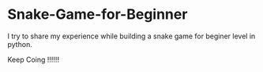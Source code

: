 # Snake-Game-for-Beginner


I try to share my experience while building a snake game for beginer level in python.

Keep Coing !!!!!!
